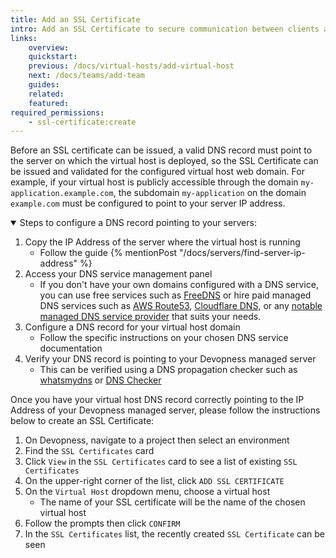 ```yaml
---
title: Add an SSL Certificate
intro: Add an SSL Certificate to secure communication between clients and servers, ensuring data confidentiality and integrity.
links:
    overview:
    quickstart:
    previous: /docs/virtual-hosts/add-virtual-host
    next: /docs/teams/add-team
    guides:
    related:
    featured:
required_permissions:
    - ssl-certificate:create
---
```


Before an SSL certificate can be issued, a valid DNS record must point to the server on which the virtual host is deployed, so the SSL Certificate can be issued and validated for the configured virtual host web domain. For example, if your virtual host is publicly accessible through the domain `my-application.example.com`, the subdomain `my-application` on the domain `example.com` must be configured to point to your server IP address.

<details open>
  <summary>Steps to configure a DNS record pointing to your servers:</summary>

1. Copy the IP Address of the server where the virtual host is running
    - Follow the guide {% mentionPost "/docs/servers/find-server-ip-address" %}
1. Access your DNS service management panel
    - If you don't have your own domains configured with a DNS service, you can use free services such as [FreeDNS](https://freedns.afraid.org/) or hire paid managed DNS services such as [AWS Route53](https://aws.amazon.com/route53/), [Cloudflare DNS](https://www.cloudflare.com/dns/), or any [notable managed DNS service provider](https://en.wikipedia.org/wiki/List_of_managed_DNS_providers) that suits your needs.
1. Configure a DNS record for your virtual host domain
    - Follow the specific instructions on your chosen DNS service documentation
1. Verify your DNS record is pointing to your Devopness managed server
    - This can be verified using a DNS propagation checker such as [whatsmydns](https://www.whatsmydns.net/) or [DNS Checker](https://dnschecker.org/)
</details>

Once you have your virtual host DNS record correctly pointing to the IP Address of your Devopness managed server, please follow the instructions below to create an SSL Certificate:

1. On Devopness, navigate to a project then select an environment
1. Find the `SSL Certificates` card
1. Click `View` in the `SSL Certificates` card to see a list of existing `SSL Certificates`
1. On the upper-right corner of the list, click `ADD SSL CERTIFICATE`
1. On the `Virtual Host` dropdown menu, choose a virtual host
    - The name of your SSL certificate will be the name of the chosen virtual host
1. Follow the prompts then click `CONFIRM`
1. In the `SSL Certificates` list, the recently created `SSL Certificate` can be seen
